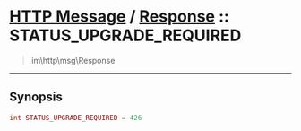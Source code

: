 # [HTTP Message](http.md) / [Response](http-Response.md) :: STATUS_UPGRADE_REQUIRED
 > im\http\msg\Response
____

## Synopsis
```php
int STATUS_UPGRADE_REQUIRED = 426
```
